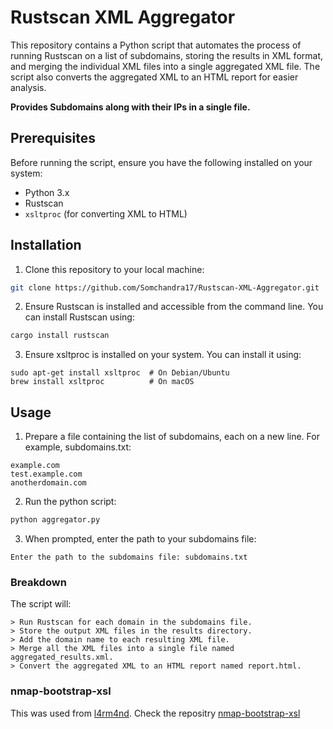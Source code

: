 # Rustscan XML Aggregator

This repository contains a Python script that automates the process of running Rustscan on a list of subdomains, storing the results in XML format, and merging the individual XML files into a single aggregated XML file. The script also converts the aggregated XML to an HTML report for easier analysis.
<p><strong>Provides Subdomains along with their IPs in a single file.</strong></p>

## Prerequisites

Before running the script, ensure you have the following installed on your system:

- Python 3.x
- Rustscan
- `xsltproc` (for converting XML to HTML)

## Installation

1. Clone this repository to your local machine:

```sh
git clone https://github.com/Somchandra17/Rustscan-XML-Aggregator.git
```

2. Ensure Rustscan is installed and accessible from the command line. You can install Rustscan using:

```sh
cargo install rustscan
```
3. Ensure xsltproc is installed on your system. You can install it using:

```
sudo apt-get install xsltproc  # On Debian/Ubuntu
brew install xsltproc          # On macOS
```
## Usage

1. Prepare a file containing the list of subdomains, each on a new line. For example, subdomains.txt:

```
example.com
test.example.com
anotherdomain.com
```

2. Run the python script: 

```sh
python aggregator.py
```

3. When prompted, enter the path to your subdomains file:

```
Enter the path to the subdomains file: subdomains.txt
```
### Breakdown

The script will:

    > Run Rustscan for each domain in the subdomains file.
    > Store the output XML files in the results directory.
    > Add the domain name to each resulting XML file.
    > Merge all the XML files into a single file named aggregated_results.xml.
    > Convert the aggregated XML to an HTML report named report.html.

### nmap-bootstrap-xsl
This was used from [l4rm4nd](https://github.com/l4rm4nd).
Check the repositry [nmap-bootstrap-xsl](https://github.com/Haxxnet/nmap-bootstrap-xsl)
